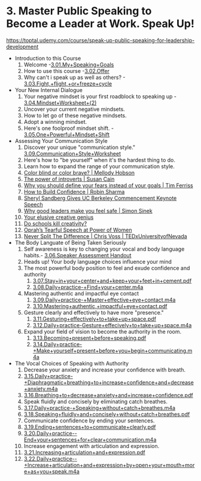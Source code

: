 # 3. Master Public Speaking to Become a Leader at Work. Speak Up!
 https://toptal.udemy.com/course/speak-up-public-speaking-for-leadership-development
 
* Introduction to this Course
  1. Welcome -[3.01.My+Speaking+Goals](https://github.com/mkader/Public-Speaking-to-Become-a-Leader/blob/main/Public%20Speaking%20-%20Foundational/3.%20Master%20Public%20Speaking%20to%20Become%20a%20Leader%20at%20Work/3.01.My%2BSpeaking%2BGoals.pdf)
  2. How to use this course -[3.02.Offer](https://github.com/mkader/Public-Speaking-to-Become-a-Leader/blob/main/Public%20Speaking%20-%20Foundational/3.%20Master%20Public%20Speaking%20to%20Become%20a%20Leader%20at%20Work/3.02.Offer.pdf)
  3. Why can't i speak up as well as others? - [3.03.Fight,+flight,+or+freeze+cycle](https://github.com/mkader/Public-Speaking-to-Become-a-Leader/blob/main/Public%20Speaking%20-%20Foundational/3.%20Master%20Public%20Speaking%20to%20Become%20a%20Leader%20at%20Work/3.03.Fight%2C%2Bflight%2C%2Bor%2Bfreeze%2Bcycle.pdf)
* Your New Internal Dialogue
  1. Your negative mindset is your first roadblock to speaking up - [3.04.Mindset+Worksheet+(2)](https://github.com/mkader/Public-Speaking-to-Become-a-Leader/blob/main/Public%20Speaking%20-%20Foundational/3.%20Master%20Public%20Speaking%20to%20Become%20a%20Leader%20at%20Work/3.04.Mindset%2BWorksheet%2B(2).pdf)
  5. Uncover your current negative mindsets.
  6. How to let go of these negative mindsets.
  7. Adopt a winning mindset.
  8. Here's one foolproof mindset shift. - [3.05.One+Powerful+Mindset+Shift](https://github.com/mkader/Public-Speaking-to-Become-a-Leader/blob/main/Public%20Speaking%20-%20Foundational/3.%20Master%20Public%20Speaking%20to%20Become%20a%20Leader%20at%20Work/3.05.One%2BPowerful%2BMindset%2BShift.pdf)
* Assessing Your Communication Style
  1. Discover your unique "communication style."  [3.09.Communication+Style+Worksheet](https://github.com/mkader/Public-Speaking-to-Become-a-Leader/blob/main/Public%20Speaking%20-%20Foundational/3.%20Master%20Public%20Speaking%20to%20Become%20a%20Leader%20at%20Work/3.09.Communication%2BStyle%2BWorksheet.pdf)
  1. Here's how to "be yourself" when it's the hardest thing to do.
  1. Learn how to expand the range of your communication style.
    1. [Color blind or color brave? | Mellody Hobson](https://www.youtube.com/watch?v=oKtALHe3Y9Q&t=4s)
    1. [The power of introverts | Susan Cain](https://www.youtube.com/watch?v=c0KYU2j0TM4&t=38s)
    1. [Why you should define your fears instead of your goals | Tim Ferriss](https://www.youtube.com/watch?v=5J6jAC6XxAI)
    1. [How to Build Confidence | Robin Sharma](https://www.youtube.com/watch?v=okqrdrmCedo)
    1. [Sheryl Sandberg Gives UC Berkeley Commencement Keynote Speech](https://www.youtube.com/watch?v=iqm-XEqpayc)
    1. [Why good leaders make you feel safe | Simon Sinek](https://www.youtube.com/watch?v=lmyZMtPVodo)
    1. [Your elusive creative genius](https://www.ted.com/talks/elizabeth_gilbert_your_elusive_creative_genius?language=en)
    1. [Do schools kill creativity?](https://www.ted.com/talks/sir_ken_robinson_do_schools_kill_creativity)
    1. [Oprah’s Tearful Speech at Power of Women](https://www.youtube.com/watch?v=6Rfn94k717U)
    1. [Never Split The Difference | Chris Voss | TEDxUniversityofNevada](https://www.youtube.com/watch?v=MjhDkNmtjy0) 
* The Body Languate of Being Taken Seriously
  1. Self awareness is key to changing your vocal and body language habits.- [3.06.Speaker Assessment Handout](https://github.com/mkader/Public-Speaking-to-Become-a-Leader/blob/main/Public%20Speaking%20-%20Foundational/3.%20Master%20Public%20Speaking%20to%20Become%20a%20Leader%20at%20Work/3.06.Speaker%2BAssessment%2BHandout.pdf)
  1. Heads up! Your body language choices influence your mind
  1. The most powerful body position to feel and exude confidence and authority
      1. [3.07.Stay+in+your+center+and+keep+your+feet+in+cement.pdf](https://github.com/mkader/Public-Speaking-to-Become-a-Leader/blob/main/Public%20Speaking%20-%20Foundational/3.%20Master%20Public%20Speaking%20to%20Become%20a%20Leader%20at%20Work/3.07.Stay%2Bin%2Byour%2Bcenter%2Band%2Bkeep%2Byour%2Bfeet%2Bin%2Bcement.pdf)
      1. [3.08.Daily+practice-+Find+your+center.m4a](https://github.com/mkader/Public-Speaking-to-Become-a-Leader/blob/main/Public%20Speaking%20-%20Foundational/3.%20Master%20Public%20Speaking%20to%20Become%20a%20Leader%20at%20Work/3.08.Daily%2Bpractice-%2BFind%2Byour%2Bcenter.m4a)
  1. Mastering authentic and impactful eye contact
      1. [3.09.Daily+practice-+Master+effective+eye+contact.m4a](https://github.com/mkader/Public-Speaking-to-Become-a-Leader/blob/main/Public%20Speaking%20-%20Foundational/3.%20Master%20Public%20Speaking%20to%20Become%20a%20Leader%20at%20Work./3.09.Daily%2Bpractice-%2BMaster%2Beffective%2Beye%2Bcontact.m4a)
      1. [3.10.Mastering+authentic,+impactful+eye+contact.pdf](https://github.com/mkader/Public-Speaking-to-Become-a-Leader/blob/main/Public%20Speaking%20-%20Foundational/3.%20Master%20Public%20Speaking%20to%20Become%20a%20Leader%20at%20Work./3.10.Mastering%2Bauthentic%2C%2Bimpactful%2Beye%2Bcontact.pdf)
  1. Gesture clearly and effectively to have more "presence."
      1. [3.11.Gesturing+effectively+to+take+up+space.pdf](https://github.com/mkader/Public-Speaking-to-Become-a-Leader/blob/main/Public%20Speaking%20-%20Foundational/3.%20Master%20Public%20Speaking%20to%20Become%20a%20Leader%20at%20Work./3.11.Gesturing%2Beffectively%2Bto%2Btake%2Bup%2Bspace.pdf)
      1. [3.12.Daily+practice-Gesture+effecively+to+take+up+space.m4a](https://github.com/mkader/Public-Speaking-to-Become-a-Leader/blob/main/Public%20Speaking%20-%20Foundational/3.%20Master%20Public%20Speaking%20to%20Become%20a%20Leader%20at%20Work./3.12.Daily%2Bpractice-Gesture%2Beffecively%2Bto%2Btake%2Bup%2Bspace.m4a)
  1. Expand your field of vision to become the authority in the room.
      1. [3.13.Becoming+present+before+speaking.pdf](https://github.com/mkader/Public-Speaking-to-Become-a-Leader/blob/main/Public%20Speaking%20-%20Foundational/3.%20Master%20Public%20Speaking%20to%20Become%20a%20Leader%20at%20Work./3.13.Becoming%2Bpresent%2Bbefore%2Bspeaking.pdf)
      1. [3.14.Daily+practice-+Make+yourself+present+before+you+begin+communicating.m4a](https://github.com/mkader/Public-Speaking-to-Become-a-Leader/blob/main/Public%20Speaking%20-%20Foundational/3.%20Master%20Public%20Speaking%20to%20Become%20a%20Leader%20at%20Work./3.14.Daily%2Bpractice-%2BMake%2Byourself%2Bpresent%2Bbefore%2Byou%2Bbegin%2Bcommunicating.m4a)
* The Vocal Choices of Speaking with Authority
  1. Decrease your anxiety and increase your confidence with breath.
    1. [3.15.Daily+practice-+Diaphragmatic+breathing+to+increase+confidence+and+decrease+anxiety.m4a](https://github.com/mkader/Public-Speaking-to-Become-a-Leader/blob/main/Public%20Speaking%20-%20Foundational/3.%20Master%20Public%20Speaking%20to%20Become%20a%20Leader%20at%20Work/3.15.Daily%2Bpractice-%2BDiaphragmatic%2Bbreathing%2Bto%2Bincrease%2Bconfidence%2Band%2Bdecrease%2Banxiety.m4a)
    1. [3.16.Breathing+to+decrease+anxiety+and+increase+confidence.pdf](https://github.com/mkader/Public-Speaking-to-Become-a-Leader/blob/main/Public%20Speaking%20-%20Foundational/3.%20Master%20Public%20Speaking%20to%20Become%20a%20Leader%20at%20Work/3.16.Breathing%2Bto%2Bdecrease%2Banxiety%2Band%2Bincrease%2Bconfidence.pdf)
  1. Speak fluidly and concisely by eliminating catch breathes.
    1. [3.17.Daily+practice-+Speaking+without+catch+breathes.m4a](https://github.com/mkader/Public-Speaking-to-Become-a-Leader/blob/main/Public%20Speaking%20-%20Foundational/3.%20Master%20Public%20Speaking%20to%20Become%20a%20Leader%20at%20Work/3.17.Daily%2Bpractice-%2BSpeaking%2Bwithout%2Bcatch%2Bbreathes.m4a)
    1. [3.18.Speaking+fluidly+and+concisely+without+catch+breathes.pdf](https://github.com/mkader/Public-Speaking-to-Become-a-Leader/blob/main/Public%20Speaking%20-%20Foundational/3.%20Master%20Public%20Speaking%20to%20Become%20a%20Leader%20at%20Work/3.18.Speaking%2Bfluidly%2Band%2Bconcisely%2Bwithout%2Bcatch%2Bbreathes.pdf)
  1. Communicate confidence by ending your sentences.
    1. [3.19.Ending+sentences+to+communicate+clearly.pdf](https://github.com/mkader/Public-Speaking-to-Become-a-Leader/blob/main/Public%20Speaking%20-%20Foundational/3.%20Master%20Public%20Speaking%20to%20Become%20a%20Leader%20at%20Work/3.19.Ending%2Bsentences%2Bto%2Bcommunicate%2Bclearly.pdf)
    1. [3.20.Daily+practice--End+your+sentences+for+clear+communication.m4a](https://github.com/mkader/Public-Speaking-to-Become-a-Leader/blob/main/Public%20Speaking%20-%20Foundational/3.%20Master%20Public%20Speaking%20to%20Become%20a%20Leader%20at%20Work/3.20.Daily%2Bpractice--End%2Byour%2Bsentences%2Bfor%2Bclear%2Bcommunication.m4a)
  1. Increase engagement with articulation and expression.
    1. [3.21.Increasing+articulation+and+expression.pdf](https://github.com/mkader/Public-Speaking-to-Become-a-Leader/blob/main/Public%20Speaking%20-%20Foundational/3.%20Master%20Public%20Speaking%20to%20Become%20a%20Leader%20at%20Work/3.21.Increasing%2Barticulation%2Band%2Bexpression.pdf)
    1. [3.22.Daily+practice--+Increase+articulation+and+expression+by+open+your+mouth+more+as+you+speak.m4a](https://github.com/mkader/Public-Speaking-to-Become-a-Leader/blob/main/Public%20Speaking%20-%20Foundational/3.%20Master%20Public%20Speaking%20to%20Become%20a%20Leader%20at%20Work/3.22.Daily%2Bpractice--%2BIncrease%2Barticulation%2Band%2Bexpression%2Bby%2Bopen%2Byour%2Bmouth%2Bmore%2Bas%2Byou%2Bspeak.m4a)